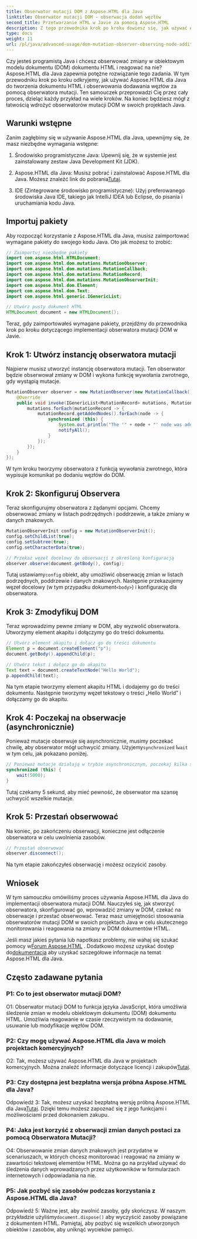```yaml
---
title: Obserwator mutacji DOM z Aspose.HTML dla Java
linktitle: Obserwator mutacji DOM - obserwacja dodań węzłów
second_title: Przetwarzanie HTML w Javie za pomocą Aspose.HTML
description: Z tego przewodnika krok po kroku dowiesz się, jak używać Aspose.HTML dla Java do implementacji obserwatora mutacji DOM. Skutecznie monitoruj i reaguj na zmiany DOM.
type: docs
weight: 11
url: /pl/java/advanced-usage/dom-mutation-observer-observing-node-additions/
---
```


Czy jesteś programistą Java i chcesz obserwować zmiany w obiektowym modelu dokumentu (DOM) dokumentu HTML i reagować na nie? Aspose.HTML dla Java zapewnia potężne rozwiązanie tego zadania. W tym przewodniku krok po kroku odkryjemy, jak używać Aspose.HTML dla Java do tworzenia dokumentu HTML i obserwowania dodawania węzłów za pomocą obserwatora mutacji. Ten samouczek przeprowadzi Cię przez cały proces, dzieląc każdy przykład na wiele kroków. Na koniec będziesz mógł z łatwością wdrożyć obserwatorów mutacji DOM w swoich projektach Java.

## Warunki wstępne

Zanim zagłębimy się w używanie Aspose.HTML dla Java, upewnijmy się, że masz niezbędne wymagania wstępne:

1. Środowisko programistyczne Java: Upewnij się, że w systemie jest zainstalowany zestaw Java Development Kit (JDK).

2.  Aspose.HTML dla Java: Musisz pobrać i zainstalować Aspose.HTML dla Java. Możesz znaleźć link do pobrania[Tutaj](https://releases.aspose.com/html/java/).

3. IDE (Zintegrowane środowisko programistyczne): Użyj preferowanego środowiska Java IDE, takiego jak IntelliJ IDEA lub Eclipse, do pisania i uruchamiania kodu Java.

## Importuj pakiety

Aby rozpocząć korzystanie z Aspose.HTML dla Java, musisz zaimportować wymagane pakiety do swojego kodu Java. Oto jak możesz to zrobić:

```java
// Zaimportuj niezbędne pakiety
import com.aspose.html.HTMLDocument;
import com.aspose.html.dom.mutations.MutationObserver;
import com.aspose.html.dom.mutations.MutationCallback;
import com.aspose.html.dom.mutations.MutationRecord;
import com.aspose.html.dom.mutations.MutationObserverInit;
import com.aspose.html.dom.Element;
import com.aspose.html.dom.Text;
import com.aspose.html.generic.IGenericList;

// Utwórz pusty dokument HTML
HTMLDocument document = new HTMLDocument();
```

Teraz, gdy zaimportowałeś wymagane pakiety, przejdźmy do przewodnika krok po kroku dotyczącego implementacji obserwatora mutacji DOM w Javie.

## Krok 1: Utwórz instancję obserwatora mutacji

Najpierw musisz utworzyć instancję obserwatora mutacji. Ten obserwator będzie obserwował zmiany w DOM i wykona funkcję wywołania zwrotnego, gdy wystąpią mutacje.

```java
MutationObserver observer = new MutationObserver(new MutationCallback() {
    @Override
    public void invoke(IGenericList<MutationRecord> mutations, MutationObserver mutationObserver) {
        mutations.forEach(mutationRecord -> {
            mutationRecord.getAddedNodes().forEach(node -> {
                synchronized (this) {
                    System.out.println("The '" + node + "' node was added to the document.");
                    notifyAll();
                }
            });
        });
    }
});
```

W tym kroku tworzymy obserwatora z funkcją wywołania zwrotnego, która wypisuje komunikat po dodaniu węzłów do DOM.

## Krok 2: Skonfiguruj Observera

Teraz skonfigurujmy obserwatora z żądanymi opcjami. Chcemy obserwować zmiany w listach podrzędnych i poddrzewie, a także zmiany w danych znakowych.

```java
MutationObserverInit config = new MutationObserverInit();
config.setChildList(true);
config.setSubtree(true);
config.setCharacterData(true);

// Przekaż węzeł docelowy do obserwacji z określoną konfiguracją
observer.observe(document.getBody(), config);
```

 Tutaj ustawiamy`config` obiekt, aby umożliwić obserwację zmian w listach podrzędnych, poddrzewie i danych znakowych. Następnie przekazujemy węzeł docelowy (w tym przypadku dokument`<body>`) i konfigurację dla obserwatora.

## Krok 3: Zmodyfikuj DOM

Teraz wprowadzimy pewne zmiany w DOM, aby wyzwolić obserwatora. Utworzymy element akapitu i dołączymy go do treści dokumentu.

```java
// Utwórz element akapitu i dołącz go do treści dokumentu
Element p = document.createElement("p");
document.getBody().appendChild(p);

// Utwórz tekst i dołącz go do akapitu
Text text = document.createTextNode("Hello World");
p.appendChild(text);
```

Na tym etapie tworzymy element akapitu HTML i dodajemy go do treści dokumentu. Następnie tworzymy węzeł tekstowy o treści „Hello World” i dołączamy go do akapitu.

## Krok 4: Poczekaj na obserwacje (asynchronicznie)

Ponieważ mutacje obserwuje się asynchronicznie, musimy poczekać chwilę, aby obserwator mógł uchwycić zmiany. Użyjemy`synchronized` I`wait` w tym celu, jak pokazano poniżej.

```java
// Ponieważ mutacje działają w trybie asynchronicznym, poczekaj kilka sekund
synchronized (this) {
    wait(5000);
}
```

Tutaj czekamy 5 sekund, aby mieć pewność, że obserwator ma szansę uchwycić wszelkie mutacje.

## Krok 5: Przestań obserwować

Na koniec, po zakończeniu obserwacji, konieczne jest odłączenie obserwatora w celu uwolnienia zasobów.

```java
// Przestań obserwować
observer.disconnect();
```

Na tym etapie zakończyłeś obserwację i możesz oczyścić zasoby.

## Wniosek

W tym samouczku omówiliśmy proces używania Aspose.HTML dla Java do implementacji obserwatora mutacji DOM. Nauczyłeś się, jak stworzyć obserwatora, skonfigurować go, wprowadzić zmiany w DOM, czekać na obserwacje i przestać obserwować. Teraz masz umiejętności stosowania obserwatorów mutacji DOM w swoich projektach Java w celu skutecznego monitorowania i reagowania na zmiany w DOM dokumentów HTML.

Jeśli masz jakieś pytania lub napotkasz problemy, nie wahaj się szukać pomocy w[Forum Aspose.HTML](https://forum.aspose.com/) . Dodatkowo możesz uzyskać dostęp do[dokumentacja](https://reference.aspose.com/html/java/) aby uzyskać szczegółowe informacje na temat Aspose.HTML dla Java.

## Często zadawane pytania

### P1: Co to jest obserwator mutacji DOM?

O1: Obserwator mutacji DOM to funkcja języka JavaScript, która umożliwia śledzenie zmian w modelu obiektowym dokumentu (DOM) dokumentu HTML. Umożliwia reagowanie w czasie rzeczywistym na dodawanie, usuwanie lub modyfikacje węzłów DOM.

### P2: Czy mogę używać Aspose.HTML dla Java w moich projektach komercyjnych?

 O2: Tak, możesz używać Aspose.HTML dla Java w projektach komercyjnych. Można znaleźć informacje dotyczące licencji i zakupów[Tutaj](https://purchase.aspose.com/buy).

### P3: Czy dostępna jest bezpłatna wersja próbna Aspose.HTML dla Java?

 Odpowiedź 3: Tak, możesz uzyskać bezpłatną wersję próbną Aspose.HTML dla Java[Tutaj](https://releases.aspose.com/). Dzięki temu możesz zapoznać się z jego funkcjami i możliwościami przed dokonaniem zakupu.

### P4: Jaka jest korzyść z obserwacji zmian danych postaci za pomocą Obserwatora Mutacji?

O4: Obserwowanie zmian danych znakowych jest przydatne w scenariuszach, w których chcesz monitorować i reagować na zmiany w zawartości tekstowej elementów HTML. Można go na przykład używać do śledzenia danych wprowadzanych przez użytkowników w formularzach internetowych i odpowiadania na nie.

### P5: Jak pozbyć się zasobów podczas korzystania z Aspose.HTML dla Java?

 Odpowiedź 5: Ważne jest, aby zwolnić zasoby, gdy skończysz. W naszym przykładzie użyliśmy`document.dispose()` aby wyczyścić zasoby powiązane z dokumentem HTML. Pamiętaj, aby pozbyć się wszelkich utworzonych obiektów i zasobów, aby uniknąć wycieków pamięci.